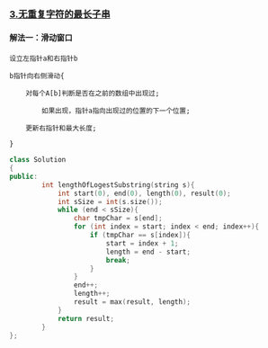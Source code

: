 ### [3.无重复字符的最长子串](https://leetcode-cn.com/problems/longest-substring-without-repeating-characters/)

#### 解法一：滑动窗口

```
设立左指针a和右指针b

b指针向右侧滑动{

	对每个A[b]判断是否在之前的数组中出现过;

		如果出现，指针a指向出现过的位置的下一个位置;

	更新右指针和最大长度;

}
```

```c++
class Solution
{
public:
    	int lengthOfLogestSubstring(string s){
            int start(0), end(0), length(0), result(0);
            int sSize = int(s.size());
            while (end < sSize){
                char tmpChar = s[end];
                for (int index = start; index < end; index++){
                    if (tmpChar == s[index]){
                        start = index + 1;
                        length = end - start;
                        break;   
                    }
                }
                end++;
                length++;
                result = max(result, length);
            }
            return result;
        }
};
```

